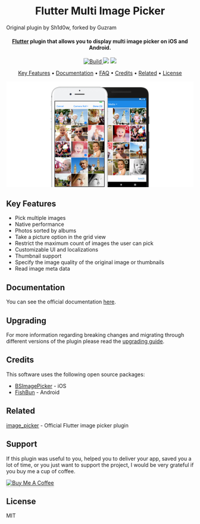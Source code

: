<h1 align="center">
  Flutter Multi Image Picker
  <br>
</h1>

Original plugin by Sh1d0w, forked by Guzram

<h4 align="center">
  <a href="https://flutter.io" target="_blank">Flutter</a> plugin that allows you to display multi image picker on iOS and Android.
</h4>

<p align="center">
  <a href="https://pub.dartlang.org/packages/multi_image_picker">
    <img src="https://img.shields.io/travis/Sh1d0w/multi_image_picker.svg"
         alt="Build">
  </a>
  <a href="https://pub.dartlang.org/packages/multi_image_picker"><img src="https://img.shields.io/pub/v/multi_image_picker.svg"></a>
  <a href="https://www.buymeacoffee.com/Sh1d0w">
    <img src="https://img.shields.io/badge/$-donate-ff69b4.svg?maxAge=2592000&amp;style=flat">
  </a>
</p>

<p align="center">
  <a href="#key-features">Key Features</a> •
  <a href="https://sh1d0w.github.io/multi_image_picker/#/">Documentation</a> •
  <a href="https://sh1d0w.github.io/multi_image_picker/#/faq">FAQ</a> •
  <a href="#credits">Credits</a> •
  <a href="#related">Related</a> •
  <a href="#license">License</a>
</p>

<p align="center">
  <img src="https://github.com/idabgsram/multi_image_picker/raw/master/screenshots/hero.png" alt="Multi Image Picker" />
</p>

## Key Features

- Pick multiple images
- Native performance
- Photos sorted by albums
- Take a picture option in the grid view
- Restrict the maximum count of images the user can pick
- Customizable UI and localizations
- Thumbnail support
- Specify the image quality of the original image or thumbnails
- Read image meta data

## Documentation

You can see the official documentation [here](https://sh1d0w.github.io/multi_image_picker/#/).

## Upgrading

For more information regarding breaking changes and migrating through different versions of the plugin please read the [upgrading guide](https://sh1d0w.github.io/multi_image_picker/#/upgrading).

## Credits

This software uses the following open source packages:

- [BSImagePicker](https://github.com/mikaoj/BSImagePicker) - iOS
- [FishBun](https://github.com/sangcomz/FishBun) - Android

## Related

[image_picker](https://pub.dartlang.org/packages/image_picker) - Official Flutter image picker plugin

## Support

If this plugin was useful to you, helped you to deliver your app, saved you a lot of time, or you just want to support the project, I would be very grateful if you buy me a cup of coffee.

<a href="https://www.buymeacoffee.com/Sh1d0w" target="_blank"><img src="https://www.buymeacoffee.com/assets/img/custom_images/purple_img.png" alt="Buy Me A Coffee" style="height: 41px !important;width: 174px !important;box-shadow: 0px 3px 2px 0px rgba(190, 190, 190, 0.5) !important;-webkit-box-shadow: 0px 3px 2px 0px rgba(190, 190, 190, 0.5) !important;" ></a>

## License

MIT
